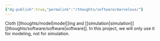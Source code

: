 ```yaml
---
{"dg-publish":true,"permalink":"/thoughts/software/marvelous/"}
---
```


Cloth [[thoughts/model\|model]]ing and [[simulation\|simulation]] [[thoughts/software/software\|software]]. In this project, we will only use it for modeling, not for simulation.